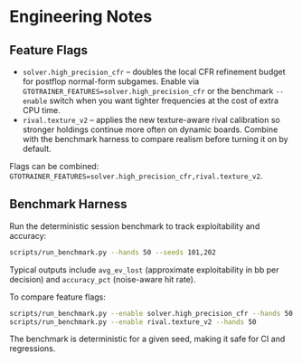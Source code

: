 # Engineering Notes

## Feature Flags

- `solver.high_precision_cfr` – doubles the local CFR refinement budget for
  postflop normal-form subgames. Enable via
  `GTOTRAINER_FEATURES=solver.high_precision_cfr` or the benchmark `--enable`
  switch when you want tighter frequencies at the cost of extra CPU time.
- `rival.texture_v2` – applies the new texture-aware rival calibration so
  stronger holdings continue more often on dynamic boards. Combine with the
  benchmark harness to compare realism before turning it on by default.

Flags can be combined: `GTOTRAINER_FEATURES=solver.high_precision_cfr,rival.texture_v2`.

## Benchmark Harness

Run the deterministic session benchmark to track exploitability and accuracy:

```bash
scripts/run_benchmark.py --hands 50 --seeds 101,202
```

Typical outputs include `avg_ev_lost` (approximate exploitability in bb per
decision) and `accuracy_pct` (noise-aware hit rate).

To compare feature flags:

```bash
scripts/run_benchmark.py --enable solver.high_precision_cfr --hands 50
scripts/run_benchmark.py --enable rival.texture_v2 --hands 50
```

The benchmark is deterministic for a given seed, making it safe for CI and
regressions.
